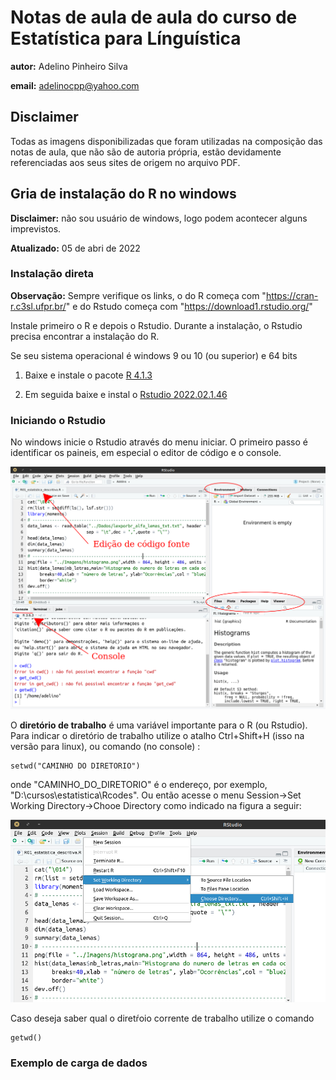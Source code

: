 Notas de aula de aula do curso de Estatística para Línguística
============

__autor:__ Adelino Pinheiro Silva

__email:__ adelinocpp@yahoo.com

## Disclaimer

Todas as imagens disponibilizadas que foram utilizadas na composição das notas de aula, que não são de autoria própria,  estão devidamente referenciadas aos seus sites de origem no arquivo PDF.

## Gria de instalação do R no windows

**Disclaimer:** não sou usuário de windows, logo podem acontecer alguns imprevistos.

**Atualizado:** 05 de abri de 2022

### Instalação direta

**Observação:** Sempre verifique os links, o do R começa com "https://cran-r.c3sl.ufpr.br/" e do Rstudo começa com "https://download1.rstudio.org/"

Instale primeiro o R e depois o Rstudio. Durante a instalação, o Rstudio  precisa encontrar a instalação do R.

Se seu sistema operacional é windows 9 ou 10 (ou superior) e 64 bits


1. Baixe e instale o pacote [R 4.1.3](https://cran-r.c3sl.ufpr.br/bin/windows/base/R-4.1.3-win.exe) 

2. Em seguida baixe e instal o [Rstudio 2022.02.1.46](https://download1.rstudio.org/desktop/windows/RStudio-2022.02.1-461.exe) 


### Iniciando o Rstudio

No windows inicie o Rstudio através do menu iniciar. O primeiro passo é identificar os paineis, em especial o editor de código e o console.

![Tela Rstudio](./Rtutorial/RStudio_039.png  "Tela do Rstudio indicando os principais paineis")

O **diretório de trabalho** é uma variável importante para o R (ou Rstudio). Para indicar o diretório de trabalho utilize o atalho Ctrl+Shift+H (isso na versão para linux), ou comando (no console) :
```
setwd("CAMINHO DO DIRETORIO")
```

onde "CAMINHO_DO_DIRETORIO" é o endereço, por exemplo, "D:\cursos\estatistica\Rcodes". Ou então acesse o menu Session->Set Working Directory->Chooe Directory como indicado na figura a seguir:

![Menu alterar diretorio](./Rtutorial/RStudio_022.png  "Caminho do menu para indicar o diretŕorio de trabalho")

Caso deseja saber qual o diretŕoio corrente de trabalho utilize o comando
```
getwd()
```

### Exemplo de carga de dados

